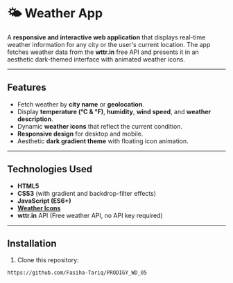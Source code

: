 # 🌤 Weather App

A **responsive and interactive web application** that displays real-time weather information for any city or the user's current location. The app fetches weather data from the **wttr.in** free API and presents it in an aesthetic dark-themed interface with animated weather icons.

---

## Features

- Fetch weather by **city name** or **geolocation**.
- Display **temperature (°C & °F)**, **humidity**, **wind speed**, and **weather description**.
- Dynamic **weather icons** that reflect the current condition.
- **Responsive design** for desktop and mobile.
- Aesthetic **dark gradient theme** with floating icon animation.

---

## Technologies Used

- **HTML5**
- **CSS3** (with gradient and backdrop-filter effects)
- **JavaScript (ES6+)**
- **[Weather Icons](https://cdnjs.cloudflare.com/ajax/libs/weather-icons/2.0.10/css/weather-icons.min.css)**
- **wttr.in** API (Free weather API, no API key required)

---

## Installation

1. Clone this repository:

```bash
https://github.com/Fasiha-Tariq/PRODIGY_WD_05
